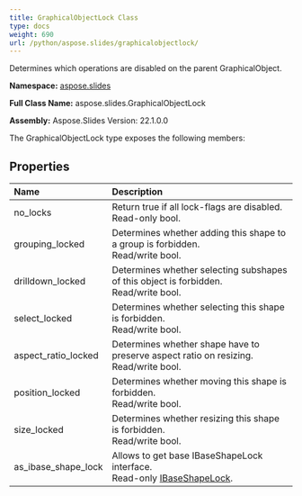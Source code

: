 ```yaml
---
title: GraphicalObjectLock Class
type: docs
weight: 690
url: /python/aspose.slides/graphicalobjectlock/
---
```


Determines which operations are disabled on the parent GraphicalObject.

**Namespace:** [aspose.slides](/python/aspose.slides/)

**Full Class Name:** aspose.slides.GraphicalObjectLock

**Assembly:**  Aspose.Slides Version: 22.1.0.0

The GraphicalObjectLock type exposes the following members:
## **Properties**
|**Name**|**Description**|
| :- | :- |
|no_locks|Return true if all lock-flags are disabled.<br/>            Read-only bool.|
|grouping_locked|Determines whether adding this shape to a group is forbidden.<br/>            Read/write bool.|
|drilldown_locked|Determines whether selecting subshapes of this object is forbidden.<br/>            Read/write bool.|
|select_locked|Determines whether selecting this shape is forbidden.<br/>            Read/write bool.|
|aspect_ratio_locked|Determines whether shape have to preserve aspect ratio on resizing.<br/>            Read/write bool.|
|position_locked|Determines whether moving this shape is forbidden.<br/>            Read/write bool.|
|size_locked|Determines whether resizing this shape is forbidden.<br/>            Read/write bool.|
|as_ibase_shape_lock|Allows to get base IBaseShapeLock interface.<br/>            Read-only [IBaseShapeLock](/python/aspose.slides/ibaseshapelock/).|
